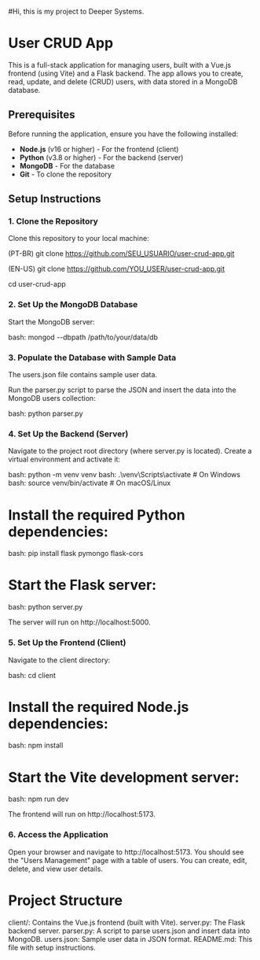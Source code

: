 #Hi, this is my project to Deeper Systems.

# User CRUD App

This is a full-stack application for managing users, built with a Vue.js frontend (using Vite) and a Flask backend. The app allows you to create, read, update, and delete (CRUD) users, with data stored in a MongoDB database.

## Prerequisites

Before running the application, ensure you have the following installed:
- **Node.js** (v16 or higher) - For the frontend (client)
- **Python** (v3.8 or higher) - For the backend (server)
- **MongoDB** - For the database
- **Git** - To clone the repository

## Setup Instructions

### 1. Clone the Repository
Clone this repository to your local machine:

(PT-BR)
git clone https://github.com/SEU_USUARIO/user-crud-app.git 

(EN-US)
git clone https://github.com/YOU_USER/user-crud-app.git

cd user-crud-app

### 2. Set Up the MongoDB Database

Start the MongoDB server:

bash: mongod --dbpath /path/to/your/data/db

### 3. Populate the Database with Sample Data

The users.json file contains sample user data.

Run the parser.py script to parse the JSON and insert the data into the MongoDB users collection:

bash: python parser.py

### 4. Set Up the Backend (Server)

Navigate to the project root directory (where server.py is located).
Create a virtual environment and activate it:

bash: python -m venv venv
bash: .\venv\Scripts\activate  # On Windows
bash: source venv/bin/activate  # On macOS/Linux


# Install the required Python dependencies:

bash: pip install flask pymongo flask-cors

# Start the Flask server:

bash: python server.py

The server will run on http://localhost:5000.



### 5. Set Up the Frontend (Client)

Navigate to the client directory:

bash: cd client

# Install the required Node.js dependencies:

bash: npm install

# Start the Vite development server:

bash: npm run dev

The frontend will run on http://localhost:5173.


### 6. Access the Application

Open your browser and navigate to http://localhost:5173.
You should see the "Users Management" page with a table of users.
You can create, edit, delete, and view user details.


# Project Structure

client/: Contains the Vue.js frontend (built with Vite).
server.py: The Flask backend server.
parser.py: A script to parse users.json and insert data into MongoDB.
users.json: Sample user data in JSON format.
README.md: This file with setup instructions.

